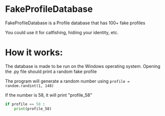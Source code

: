 # FakeProfileDatabase

FakeProfileDatabase is a Profile database that has 100+ fake profiles

You could use it for catfishing, hidiing your identity, etc.


# How it works:
The database is made to be run on the Windows operating system. Opening the .py file should print a random fake profile

The program will generate a random number using `profile = random.randint(1, 148)`

If the number is 58, it will print "profile_58" 
```py
if profile == 58 :
    print(profile_58)
```

